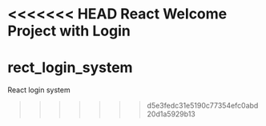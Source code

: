 <<<<<<< HEAD
React Welcome Project with Login
=======
# rect_login_system
React login system
>>>>>>> d5e3fedc31e5190c77354efc0abd20d1a5929b13
